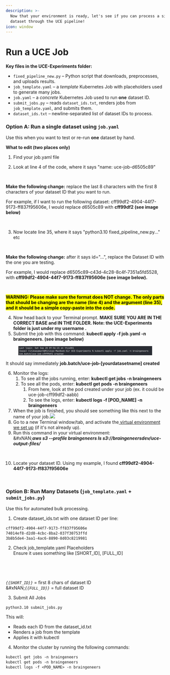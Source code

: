 ```yaml
---
description: >-
  Now that your environment is ready, let's see if you can process a single
  dataset through the UCE pipeline!
icon: window
---
```


# Run a UCE Job

**Key files in the UCE-Experiments folder:**

* `fixed_pipeline_new.py` – Python script that downloads, preprocesses, and uploads results.
* `job_template.yaml` – a _template_ Kubernetes Job with placeholders used to generate many jobs.
* `job.yaml` – a _concrete_ Kubernetes Job used to run **one** dataset ID.
* `submit_jobs.py` – reads `dataset_ids.txt`, renders jobs from `job_template.yaml`, and submits them.
* `dataset_ids.txt` – newline-separated list of dataset IDs to process.

### Option A: Run a **single** dataset using `job.yaml`

Use this when you want to test or re-run **one** dataset by hand.

**What to edit (two places only)**

1. Find your job.yaml file
2.  Look at line 4 of the code, where it says "name: uce-job-d6505c89"

    <figure><img src="../../.gitbook/assets/Screenshot 2025-09-23 at 11.40.04 AM.png" alt=""><figcaption></figcaption></figure>

**Make the following change:** replace the last 8 characters with the first 8 characters of your dataset ID that you want to run.&#x20;

For example, if I want to run the following dataset: cff99df2-4904-44f7-9173-ff837f95606e, I would replace d6505c89 with **cff99df2 (see image below)**

<figure><img src="../../.gitbook/assets/Screenshot 2025-09-23 at 11.49.25 AM.png" alt=""><figcaption></figcaption></figure>

3.  Now locate line 35, where it says "python3.10 fixed\_pipeline\_new.py..." etc

    <figure><img src="../../.gitbook/assets/Screenshot 2025-09-23 at 11.44.25 AM.png" alt=""><figcaption></figcaption></figure>

**Make the following change:** after it says id="...", replace the Dataset ID with the one you are testing.&#x20;

For example, I would replace d6505c89-c43d-4c28-8c4f-7351a5fd5528, with **cff99df2-4904-44f7-9173-ff837f95606e (see image below).**

<figure><img src="../../.gitbook/assets/Screenshot 2025-09-23 at 11.50.38 AM.png" alt=""><figcaption></figcaption></figure>

<mark style="color:$danger;background-color:$danger;">**WARNING: Please make sure the format does NOT change. The only parts that should be changing are the name (line 4) and the argument (line 35), and it should be a simple copy-paste into the code.**</mark>

4. Now head back to your Terminal prompt. **MAKE SURE YOU ARE IN THE CORRECT BASE and IN THE FOLDER. Note: the UCE-Experiments folder is just under my username .**&#x20;
5. Submit the job with this command: **kubectl apply -f job.yaml -n braingeneers. (see image below)**

<figure><img src="../../.gitbook/assets/image (4).png" alt=""><figcaption></figcaption></figure>

It should say immediately **job.batch/uce-job-\[yourdatasetname] created**&#x20;

6. Monitor the logs:
   1. To see all the jobs running, enter: **kubectl get jobs -n braingeneers**
   2. To see all the pods, enter: **kubectl get pods -n braingeneers**
      1. From here, look at the pod created under your job (ex. it could be uce-job-cff99df2-aabb)
      2. To see the logs, enter: **kubectl logs -f \[POD\_NAME] -n braingeneers**
7. When the job is finished, you should see something like this next to the name of your job.![](<../../.gitbook/assets/Screenshot 2025-09-23 at 12.08.01 PM.png>)
8. Go to a new Terminal window/tab, and activate the[ virtual environment we set up](../../getting-started/local-setup-python-venv-+-aws-credentials-and-packages.md) (if it's not already up).&#x20;
9. Run this command in your virtual environment: \
   &#xNAN;_**aws s3 --profile braingeneers ls s3://braingeneersdev/uce-output-files/**_

<figure><img src="../../.gitbook/assets/Screenshot 2025-09-23 at 12.10.47 PM.png" alt=""><figcaption></figcaption></figure>

10. Locate your dataset ID. Using my example, I found **cff99df2-4904-44f7-9173-ff837f95606e**

    <figure><img src="../../.gitbook/assets/Screenshot 2025-09-23 at 12.11.57 PM.png" alt=""><figcaption></figcaption></figure>

### Option B: Run **Many Datasets** (`job_template.yaml` + `submit_jobs.py`)

Use this for automated bulk processing.

1. Create dataset\_ids.txt with one dataset ID per line:

```
cff99df2-4904-44f7-9173-ff837f95606e
74014ef8-d2d0-4cbc-8ba2-037f30753ffd
3b8b5de4-3aa1-4ac6-8890-8d03c8219981
```

2. Check job\_template.yaml Placeholders\
   Ensure it uses something like \[SHORT\_ID], \[FULL\_ID]

<figure><img src="../../.gitbook/assets/Screenshot 2025-09-29 at 1.12.13 AM.png" alt=""><figcaption></figcaption></figure>

<figure><img src="../../.gitbook/assets/Screenshot 2025-09-29 at 1.12.27 AM (1).png" alt=""><figcaption></figcaption></figure>

_`{{SHORT_ID}}`_ = first 8 chars of dataset ID\
&#xNAN;_`{{FULL_ID}}`_ = full dataset ID

3. Submit All Jobs

```
python3.10 submit_jobs.py 
```

This will:&#x20;

* Reads each ID from the dataset\_id.txt
* Renders a job from the template
* Applies it with kubectl

4. Monitor the cluster by running the following commands:

```
kubectl get jobs -n braingeneers
kubectl get pods -n braingeneers
kubectl logs -f <POD_NAME> -n braingeneers
```

